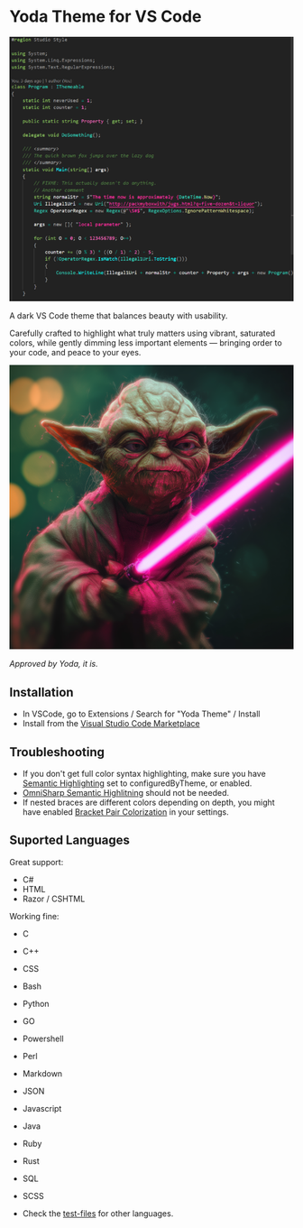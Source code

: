 # Yoda Theme for VS Code

![Yoda Theme C# Example](https://raw.githubusercontent.com/Sire/Yoda/main/images/Yoda-Theme-Example.png)

A dark VS Code theme that balances beauty with usability.

Carefully crafted to highlight what truly matters using vibrant, saturated colors, while gently dimming less important elements — bringing order to your code, and peace to your eyes. 

![Yoda THeme](https://raw.githubusercontent.com/Sire/Yoda/main/images/Yoda-Theme.png)

*Approved by Yoda, it is.*

## Installation

- In VSCode, go to Extensions / Search for "Yoda Theme" / Install
- Install from the [Visual Studio Code Marketplace](https://marketplace.visualstudio.com/items?itemName=yoda.yoda-theme)

## Troubleshooting

- If you don't get full color syntax highlighting, make sure you have [Semantic Highlighting](vscode://settings/editor.semanticHighlighting.enabled) set to configuredByTheme, or enabled.
- [OmniSharp Semantic Highlitning](vscode://settings/csharp.semanticHighlighting.enabled) should not be needed.
- If nested braces are different colors depending on depth, you might have enabled [Bracket Pair Colorization](vscode://settings/editor.bracketPairColorization.enabled) in your settings.


## Suported Languages

Great support:

- C#
- HTML
- Razor / CSHTML

Working fine:

- C
- C++
- CSS
- Bash
- Python
- GO
- Powershell
- Perl
- Markdown
- JSON
- Javascript
- Java
- Ruby
- Rust
- SQL
- SCSS

- Check the [test-files](test-files) for other languages.